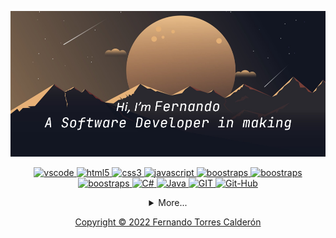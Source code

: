 [![banner](./PortadaGIT.png)](https://github.com/LuisTorres9606)

<p align="center">
    <a href="https://code.visualstudio.com/">
        <img src="https://cdn.jsdelivr.net/gh/devicons/devicon/icons/vscode/vscode-original.svg" alt="vscode" width="40" height="40"/>
    </a>
    <a href="https://developer.mozilla.org/pt-BR/docs/Web/HTML">
        <img src="https://cdn.jsdelivr.net/gh/devicons/devicon/icons/html5/html5-plain.svg" alt="html5" width="40" height="40"/>
    </a>
    <a href="https://developer.mozilla.org/pt-BR/docs/Web/CSS">
        <img src="https://cdn.jsdelivr.net/gh/devicons/devicon/icons/css3/css3-plain.svg" alt="css3" width="40" height="40"/>
    </a>
    <a href="https://developer.mozilla.org/en-US/docs/Web/JavaScript">
        <img src="https://cdn.jsdelivr.net/gh/devicons/devicon/icons/javascript/javascript-original.svg" alt="javascript" width="40" height="40"/>
    </a>
    <a href="https://getbootstrap.com">
        <img src="https://cdn.jsdelivr.net/gh/devicons/devicon/icons/bootstrap/bootstrap-original.svg" alt="boostraps" width="40" height="40"/>
    </a>
    <a href="https://www.python.org">
        <img src="https://cdn.jsdelivr.net/gh/devicons/devicon/icons/python/python-original.svg" alt="boostraps" width="40" height="40"/>
    </a>
    <a href="https://flask.palletsprojects.com/en/2.0.x/">
        <img src="https://cdn.jsdelivr.net/gh/devicons/devicon/icons/flask/flask-original.svg" alt="boostraps" width="40" height="40"/>
    </a>
    <a href="https://docs.microsoft.com/en-us/dotnet/csharp/">
        <img src="https://cdn.jsdelivr.net/gh/devicons/devicon/icons/csharp/csharp-original.svg" alt="C#" width="40" height="40"/>
    </a>
    <a href="https://www.java.com/es/">
        <img src="https://cdn.jsdelivr.net/gh/devicons/devicon/icons/java/java-original.svg" alt="Java" width="40" height="40"/>
    </a>
    <a href="https://git-scm.com">
        <img src="https://cdn.jsdelivr.net/gh/devicons/devicon/icons/git/git-original.svg" alt="GIT" width="40" height="40"/>
    </a>
    <a href="https://github.com">
        <img src="https://cdn.jsdelivr.net/gh/devicons/devicon/icons/github/github-original.svg" alt="Git-Hub" width="40" height="40"/>
    </a>
    
</p>
<details>
    <summary align="center"> More... </summary>
    <h1 align="center"> Personal Information</h1>


```python
class Nando9606:

    def __init__(self):
        self.username = 'Nando9606'
        self.NAME = 'Fernando Torres'
        self.email = 'nando9606@gmail.com'
        self.twitter = 'nando9606'
        self.job = 'None'
        self.level = 'Junior Developer'
        self.knowledge = {
            'fronted':  ['HTML','CSS','JavaScript','Boostrasp'],
            'backend':  ['Python','Flask'],
            'code' :    ['C#','Java'],
            'database': ['SQL'],
            'tools':    ['GIT','GitHub'],
            'misc':     ['SCRUM']
        }
        self.architecture = ['MVC', 'Capas']

    def __str__(self):
        return self.NAME, self.level, self.job


if __name__ == '__main__':
    me = Nando9606()
    print(Nando9606().__str__()) # Looking for a job

```
    
<h3 align="center">About me:</h3>

<p align="center">
  <a href="https://instagram.com/nando9606">
    <img
      align="center"
      src="https://img.shields.io/badge/Instagram-1C1C1C?style=for-the-badge&logo=instagram&logoColor=00FFFF"
    />
  </a>
  <a href="https://twitter.com/nando96">
    <img
      align="center"
      src="https://img.shields.io/badge/Twitter-1C1C1C?style=for-the-badge&logo=twitter&logoColor=00FFFF"
    />
  </a>
  <a href="https://discord.gg/NandoTc9606#2627">
    <img
      align="center"
      src="https://img.shields.io/badge/Discord-1C1C1C?style=for-the-badge&logo=discord&logoColor=00FFFF">
  </a>
  <a href="https://www.linkedin.com/in/fernando-torres-calderón-88589b123/">
    <img
         align="center"
         src="https://img.shields.io/badge/LinkedIn-1C1C1C?style=for-the-badge&logo=linkedin&logoColor=00FFFF"
  </a>
</p>
</details>
<p align="center">Copyright © 2022 Fernando Torres Calderón</p>
